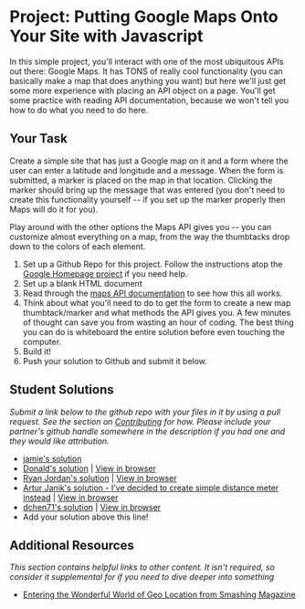 # Project: Putting Google Maps Onto Your Site with Javascript

In this simple project, you'll interact with one of the most ubiquitous APIs out there: Google Maps.  It has TONS of really cool functionality (you can basically make a map that does anything you want) but here we'll just get some more experience with placing an API object on a page.  You'll get some practice with reading API documentation, because we won't tell you how to do what you need to do here.

## Your Task

Create a simple site that has just a Google map on it and a form where the user can enter a latitude and longitude and a message.  When the form is submitted, a marker is placed on the map in that location.  Clicking the marker should bring up the message that was entered (you don't need to create this functionality yourself -- if you set up the marker properly then Maps will do it for you).

Play around with the other options the Maps API gives you -- you can customize almost everything on a map, from the way the thumbtacks drop down to the colors of each element.

1. Set up a Github Repo for this project.  Follow the instructions atop the [Google Homepage project](/web-development-101/html-css) if you need help.
1. Set up a blank HTML document
2. Read through the [maps API documentation](https://developers.google.com/maps/documentation/javascript/tutorial) to see how this all works.
1. Think about what you'll need to do to get the form to create a new map thumbtack/marker and what methods the API gives you. A few minutes of thought can save you from wasting an hour of coding.  The best thing you can do is whiteboard the entire solution before even touching the computer.
2. Build it!
3. Push your solution to Github and submit it below.

## Student Solutions
*Submit a link below to the github repo with your files in it by using a pull request.  See the section on [Contributing](http://github.com/TheOdinProject/curriculum/blob/master/contributing.md) for how.  Please include your partner's github handle somewhere in the description if you had one and they would like attribution.*

* [jamie's solution](https://github.com/Jberczel/odin-javascript/tree/master/google-maps-js)
* [Donald's solution](https://github.com/donaldali/odin-js-jquery/tree/master/google_maps) | [View in browser](http://htmlpreview.github.io/?https://github.com/donaldali/odin-js-jquery/blob/master/google_maps/index.html "Google Maps")
* [Ryan Jordan's solution](https://github.com/krjordan/Google-Map) | [View in browser](http://htmlpreview.github.io/?https://github.com/krjordan/Google-Map/blob/master/index.html)
* [Artur Janik's solution - I've decided to create simple distance meter instead](https://github.com/ArturJanik/TOPJS/tree/master/Project9) | [View in browser](http://rawgit.com/ArturJanik/TOPJS/master/Project9/index.html)
* [dchen71's solution](https://github.com/dchen71/odin-maps) | [View in browser](http://rawgit.com/dchen71/odin-maps/master/Index.html)
* Add your solution above this line!


## Additional Resources

*This section contains helpful links to other content. It isn't required, so consider it supplemental for if you need to dive deeper into something*

* [Entering the Wonderful World of Geo Location from Smashing Magazine](http://coding.smashingmagazine.com/2010/03/08/entering-the-wonderful-world-of-geo-location/)
